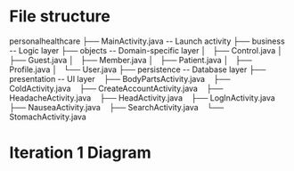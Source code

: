 # File structure
personalhealthcare
├── MainActivity.java                           -- Launch activity
├── business                                    -- Logic layer 
├── objects                                     -- Domain-specific layer
│   ├── Control.java
│   ├── Guest.java
│   ├── Member.java
│   ├── Patient.java
│   ├── Profile.java
│   └── User.java
├── persistence                                 -- Database layer
├── presentation                                -- UI layer
    ├── BodyPartsActivity.java
    ├── ColdActivity.java
    ├── CreateAccountActivity.java
    ├── HeadacheActivity.java
    ├── HeadActivity.java
    ├── LogInActivity.java
    ├── NauseaActivity.java
    ├── SearchActivity.java
    └── StomachActivity.java

# Iteration 1 Diagram
